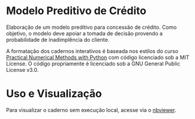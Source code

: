 # Modelo Preditivo de Crédito

Elaboração de um modelo preditivo para concessão de crédito. Como objetivo, o modelo deve apoiar a tomada de decisão provendo a probabilidade de inadimplência do cliente. 

A formatação dos cadernos interativos é baseada nos estilos do curso [Practical Numerical Methods with Python](https://github.com/numerical-mooc/numerical-mooc) com código licenciado sob a MIT License. O código propriamente é licenciado sob a GNU General Public License v3.0.

# Uso e Visualização

Para visualizar o caderno sem execução local, acesse via o [nbviewer](https://nbviewer.jupyter.org/github/lsDantas/Modelo-Preditivo-de-Credito/blob/main/Modelo%20Preditivo%20de%20Crédito.ipynb).